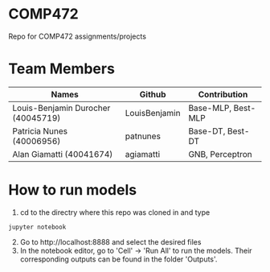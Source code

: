 # COMP472
Repo for COMP472 assignments/projects

# Team Members

| Names                     | Github               	| Contribution 				|
| -------------             | -------------      	| -----------  				|
| Louis-Benjamin Durocher (40045719)   | LouisBenjamin   		|Base-MLP, Best-MLP			|
| Patricia Nunes (40006956) | patnunes   		|Base-DT, Best-DT			|
| Alan Giamatti (40041674)   | agiamatti   		|GNB, Perceptron		|

# How to run models

1. cd to the directry where this repo was cloned in and type

```jupyter notebook```

2. Go to http://localhost:8888 and select the desired files
3. In the notebook editor, go to 'Cell' -> 'Run All' to run the models. Their corresponding outputs can be found in the folder 'Outputs'.
